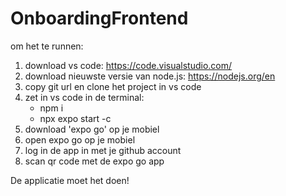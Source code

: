 # OnboardingFrontend

om het te runnen:

1. download vs code: https://code.visualstudio.com/
2. download nieuwste versie van node.js: https://nodejs.org/en
3. copy git url en clone het project in vs code
4. zet in vs code in de terminal:
      - npm i
      - npx expo start -c
5. download 'expo go' op je mobiel
6. open expo go op je mobiel
7. log in de app in met je github account
8. scan qr code met de expo go app

De applicatie moet het doen!
